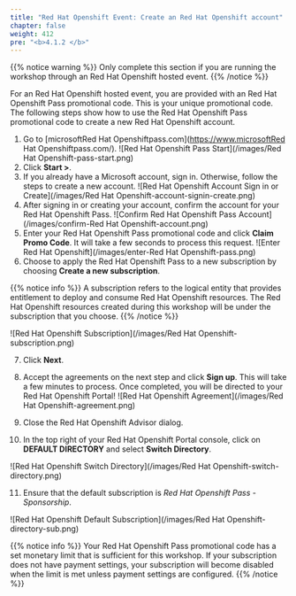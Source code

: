 ```yaml
---
title: "Red Hat Openshift Event: Create an Red Hat Openshift account"
chapter: false
weight: 412
pre: "<b>4.1.2 </b>"
---
```


{{% notice warning %}}
Only complete this section if you are running the workshop through an Red Hat Openshift hosted event.
{{% /notice %}}


For an Red Hat Openshift hosted event, you are provided with an Red Hat Openshift Pass promotional code. This is your unique promotional code. The following steps show how to use the Red Hat Openshift Pass promotional code to create a new Red Hat Openshift account.

1. Go to [microsoftRed Hat Openshiftpass.com](https://www.microsoftRed Hat Openshiftpass.com/).
![Red Hat Openshift Pass Start](/images/Red Hat Openshift-pass-start.png)
2. Click **Start >**.
3. If you already have a Microsoft account, sign in. Otherwise, follow the steps to create a new account.
![Red Hat Openshift Account Sign in or Create](/images/Red Hat Openshift-account-signin-create.png)
4. After signing in or creating your account, confirm the account for your Red Hat Openshift Pass.
![Confirm Red Hat Openshift Pass Account](/images/confirm-Red Hat Openshift-account.png)
5. Enter your Red Hat Openshift Pass promotional code and click **Claim Promo Code**. It will take a few seconds to process this request.
![Enter Red Hat Openshift](/images/enter-Red Hat Openshift-pass.png)
6. Choose to apply the Red Hat Openshift Pass to a new subscription by choosing **Create a new subscription**. 

{{% notice info %}}
A subscription refers to the logical entity that provides entitlement to deploy and consume Red Hat Openshift resources. The Red Hat Openshift resources created during this workshop will be under the subscription that you choose.
{{% /notice %}}

![Red Hat Openshift Subscription](/images/Red Hat Openshift-subscription.png)

7. Click **Next**.

8. Accept the agreements on the next step and click **Sign up**. This will take a few minutes to process. Once completed, you will be directed to your Red Hat Openshift Portal!
![Red Hat Openshift Agreement](/images/Red Hat Openshift-agreement.png)

9. Close the Red Hat Openshift Advisor dialog.

10. In the top right of your Red Hat Openshift Portal console, click on **DEFAULT DIRECTORY** and select **Switch Directory**.

![Red Hat Openshift Switch Directory](/images/Red Hat Openshift-switch-directory.png)

11. Ensure that the default subscription is _Red Hat Openshift Pass - Sponsorship_.

![Red Hat Openshift Default Subscription](/images/Red Hat Openshift-directory-sub.png)

{{% notice info %}}
Your Red Hat Openshift Pass promotional code has a set monetary limit that is sufficient for this workshop. If your subscription does not have payment settings, your subscription will become disabled when the limit is met unless payment settings are configured.
{{% /notice %}}
